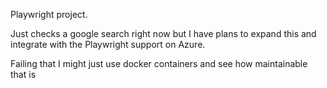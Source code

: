 Playwright project. 

Just checks a google search right now but I have plans to expand this and integrate with the Playwright support on Azure.

Failing that I might just use docker containers and see how maintainable that is
